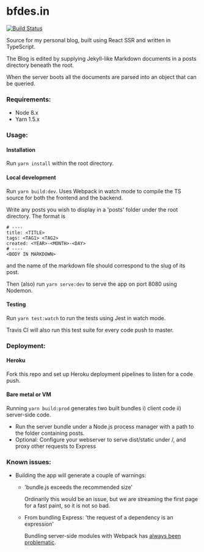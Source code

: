 # bfdes.in

[![Build Status](https://travis-ci.org/bfdes/bfdes.in.svg?branch=master)](https://travis-ci.org/bfdes/bfdes.in)

Source for my personal blog, built using React SSR and written in TypeScript.

The Blog is edited by supplying Jekyll-like Markdown documents in a posts directory beneath the root.

When the server boots all the documents are parsed into an object that can be queried.

### Requirements:

* Node 8.x
* Yarn 1.5.x

### Usage:

#### Installation

Run `yarn install` within the root directory.

#### Local development

Run `yarn build:dev`. Uses Webpack in watch mode to compile the TS source for both the frontend and the backend.

Write any posts you wish to display in a 'posts' folder under the root directory. The format is

```
# ----
title: <TITLE>
tags: <TAG1> <TAG2>
created: <YEAR>-<MONTH>-<DAY>
# ----
<BODY IN MARKDOWN>
```
and the name of the markdown file should correspond to the slug of its post.

Then (also) run `yarn serve:dev` to serve the app on port 8080 using Nodemon.

#### Testing

Run `yarn test:watch` to run the tests using Jest in watch mode.

Travis CI will also run this test suite for every code push to master.

### Deployment:

#### Heroku

Fork this repo and set up Heroku deployment pipelines to listen for a code push.

#### Bare metal or VM

Running `yarn build:prod` generates two built bundles i) client code ii) server-side code.

* Run the server bundle under a Node.js process manager with a path to the folder containing posts.
* Optional: Configure your webserver to serve dist/static under /, and proxy other requests to Express  

### Known issues:

* Building the app will generate a couple of warnings:
  * 'bundle.js exceeds the recommended size'

    Ordinarily this would be an issue, but we are streaming the first page for a fast paint, so it is not so bad.
  * From bundling Express: 'the request of a dependency is an expression'

    Bundling server-side modules with Webpack has [always been problematic](https://github.com/webpack/webpack-dev-server/issues/212).
